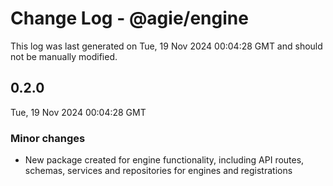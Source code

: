 # Change Log - @agie/engine

This log was last generated on Tue, 19 Nov 2024 00:04:28 GMT and should not be manually modified.

## 0.2.0
Tue, 19 Nov 2024 00:04:28 GMT

### Minor changes

- New package created for engine functionality, including API routes, schemas, services and repositories for engines and registrations

